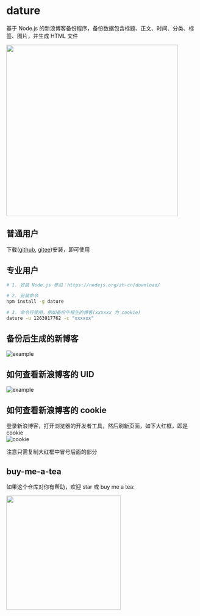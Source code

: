 # dature
基于 Node.js 的新浪博客备份程序，备份数据包含标题、正文、时间、分类、标签、图片，并生成 HTML 文件

<img src="https://gitee.com/junyiz/dature/raw/master/images/dature.jpg" width="450" />

## 普通用户
下载([github](https://github.com/junyiz/dature/releases), [gitee](https://gitee.com/junyiz/dature/releases))安装，即可使用

## 专业用户
```bash
# 1. 安装 Node.js 参见：https://nodejs.org/zh-cn/download/

# 2. 安装命令
npm install -g dature 

# 3. 命令行使用，例如备份牛根生的博客(xxxxxx 为 cookie)
dature -u 1263917762 -c "xxxxxx"
```

## 备份后生成的新博客
![example](https://gitee.com/junyiz/dature/raw/master/images/example.jpg)

## 如何查看新浪博客的 UID
![example](https://gitee.com/junyiz/dature/raw/master/images/sina.jpg)

## 如何查看新浪博客的 cookie

登录新浪博客，打开浏览器的开发者工具，然后刷新页面，如下大红框，即是 cookie  
![cookie](https://gitee.com/junyiz/dature/raw/master/images/cookie.png)

注意只需复制大红框中冒号后面的部分

## buy-me-a-tea
如果这个仓库对你有帮助，欢迎 star 或 buy me a tea:

<img src="https://gitee.com/junyiz/dature/raw/master/images/wechat.jpg" width="300" />
